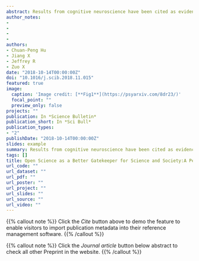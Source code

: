 ```yaml
---
abstract: Results from cognitive neuroscience have been cited as evidence in courtrooms around the world, and their admissibility has been a challenge for the legal system. Unfortunately, the recent reproducibility crisis in cognitive neuroscience, showing that the published studies in cognitive neuroscience may not be as trustworthy as expected, has made the situation worse. Here we analysed how the irreproducible results in cognitive neuroscience literature could compromise the standards for admissibility of scientific evidence, and pointed out how the open science movement may help to alleviate these problems. We conclude that open science not only benefits the scientific community but also the legal system, and society in a broad sense. Therefore, we suggest both scientists and practitioners follow open science recommendations and uphold the best available standards in order to serve as good gatekeepers in their own fields. Moreover, scientists and practitioners should collaborate closely to maintain an effective functioning of the entire gatekeeping system of the law.
author_notes:
- 
- 
- 
- 
authors:
- Chuan-Peng Hu
- Jiang X
- Jeffrey R
- Zuo X
date: "2018-10-14T00:00:00Z"
doi: "10.1016/j.scib.2018.11.015"
featured: true
image:
  caption: 'Image credit: [**Fig1**](https://psyarxiv.com/8dr23/)'
  focal_point: ""
  preview_only: false
projects: ""
publication: In *Science Bulletin*
publication_short: In *Sci Bull*
publication_types: 
- "2"
publishDate: "2018-10-14T00:00:00Z"
slides: example
summary: Results from cognitive neuroscience have been cited as evidence in courtrooms around the world, and their admissibility has been a challenge for the legal system.  
tags: []
title: Open Science as a Better Gatekeeper for Science and Society:A Perspective from Neurolaw
url_code: ""
url_dataset: ""
url_pdf: ""
url_poster: ""
url_project: ""
url_slides: ""
url_source: ""
url_video: ""
---
```


{{% callout note %}}
Click the _Cite_ button above to demo the feature to enable visitors to import publication metadata into their reference management software.
{{% /callout %}}

{{% callout note %}}
Click the _Journal article_ button below abstract to check all other Preprint in the website.
{{% /callout %}}
